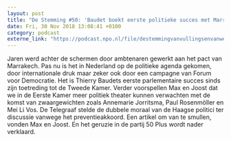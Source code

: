 ```yaml
---
layout: post
title: "De Stemming #50: 'Baudet boekt eerste politieke succes met Marrakech'"
date: Fri, 30 Nov 2018 13:08:41 +0100
category: podcast
externe_link: "https://podcast.npo.nl/file/destemmingvanvullingsenvanweezel/3093/nporadio1_destemmingvanvullingsenvanweezel_20181130_de-stemming-50-baudet-boekt-eerste-politieke-succes-met-marrakech.mp3"
---
```


Jaren werd achter de schermen door ambtenaren gewerkt aan het pact van Marrakech. Pas nu is het in Nederland op de politieke agenda gekomen, door internationale druk maar zeker ook door een campagne van Forum voor Democratie. Het is Thierry Baudets eerste parlementaire succes sinds zijn toetreding tot de Tweede Kamer. Verder voorspellen Max en Joost dat we in de Eerste Kamer meer politiek theater kunnen verwachten met de komst van zwaargewichten zoals Annemarie Jorritsma, Paul Rosenmöller en Mei Li Vos. De Telegraaf stelde de dubbele moraal van de Haagse politici ter discussie vanwege het preventieakkoord. Een artikel om van te smullen, vonden Max en Joost. En het geruzie in de partij 50 Plus wordt nader verklaard.
